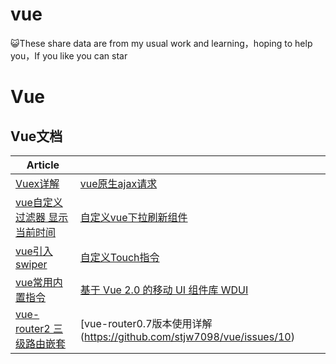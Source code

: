 # vue
:smiley_cat:These share data are from my usual work and learning，hoping to help you，If you like you can star


# Vue

## Vue文档
| Article | |
| --------- | --------- |
|[Vuex详解](https://github.com/stjw7098/vue/issues/4)|[vue原生ajax请求](https://github.com/stjw7098/vue/issues/3)|
|[vue自定义过滤器 显示当前时间](https://github.com/stjw7098/vue/issues/2)|[自定义vue下拉刷新组件](https://github.com/stjw7098/vue/issues/1)|
|[vue引入swiper](https://github.com/stjw7098/vue/issues/5)|[自定义Touch指令](https://github.com/stjw7098/vue/issues/6)|
|[vue常用内置指令](https://github.com/stjw7098/vue/issues/7)|[基于 Vue 2.0 的移动 UI 组件库 WDUI](https://github.com/stjw7098/vue/issues/8)|
|[vue-router2 三级路由嵌套](https://github.com/stjw7098/vue/issues/9)|[vue-router0.7版本使用详解 (https://github.com/stjw7098/vue/issues/10)|[webpack.config.js详解](https://github.com/stjw7098/vue/issues/11)|


